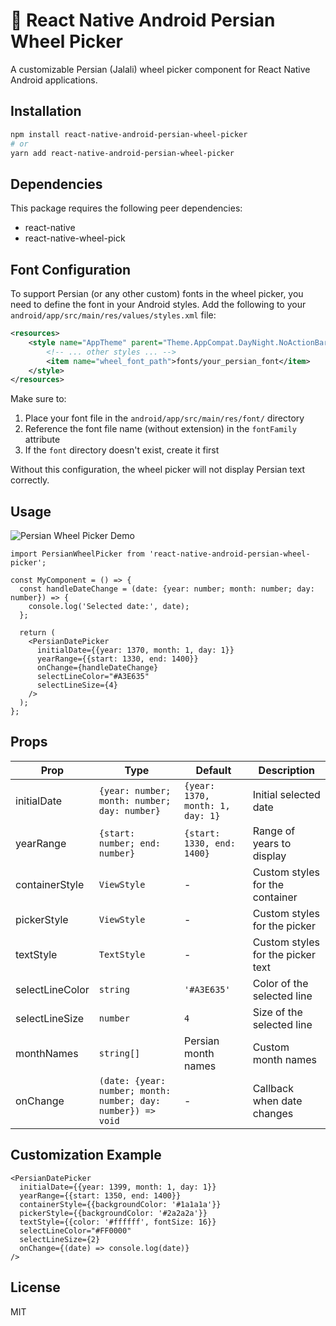 # 📆 React Native Android Persian Wheel Picker

A customizable Persian (Jalali) wheel picker component for React Native Android applications.

## Installation

```bash
npm install react-native-android-persian-wheel-picker
# or
yarn add react-native-android-persian-wheel-picker
```

## Dependencies

This package requires the following peer dependencies:
- react-native
- react-native-wheel-pick

## Font Configuration

To support Persian (or any other custom) fonts in the wheel picker, you need to define the font in your Android styles. Add the following to your `android/app/src/main/res/values/styles.xml` file:

```xml
<resources>
    <style name="AppTheme" parent="Theme.AppCompat.DayNight.NoActionBar">
        <!-- ... other styles ... -->
        <item name="wheel_font_path">fonts/your_persian_font</item>
    </style>
</resources>
```

Make sure to:
1. Place your font file in the `android/app/src/main/res/font/` directory
2. Reference the font file name (without extension) in the `fontFamily` attribute
3. If the `font` directory doesn't exist, create it first

Without this configuration, the wheel picker will not display Persian text correctly.

## Usage

![Persian Wheel Picker Demo](./assets/demo.png)

```tsx
import PersianWheelPicker from 'react-native-android-persian-wheel-picker';

const MyComponent = () => {
  const handleDateChange = (date: {year: number; month: number; day: number}) => {
    console.log('Selected date:', date);
  };

  return (
    <PersianDatePicker
      initialDate={{year: 1370, month: 1, day: 1}}
      yearRange={{start: 1330, end: 1400}}
      onChange={handleDateChange}
      selectLineColor="#A3E635"
      selectLineSize={4}
    />
  );
};
```

## Props

| Prop | Type | Default | Description |
|------|------|---------|-------------|
| initialDate | `{year: number; month: number; day: number}` | `{year: 1370, month: 1, day: 1}` | Initial selected date |
| yearRange | `{start: number; end: number}` | `{start: 1330, end: 1400}` | Range of years to display |
| containerStyle | `ViewStyle` | - | Custom styles for the container |
| pickerStyle | `ViewStyle` | - | Custom styles for the picker |
| textStyle | `TextStyle` | - | Custom styles for the picker text |
| selectLineColor | `string` | `'#A3E635'` | Color of the selected line |
| selectLineSize | `number` | `4` | Size of the selected line |
| monthNames | `string[]` | Persian month names | Custom month names |
| onChange | `(date: {year: number; month: number; day: number}) => void` | - | Callback when date changes |

## Customization Example

```tsx
<PersianDatePicker
  initialDate={{year: 1399, month: 1, day: 1}}
  yearRange={{start: 1350, end: 1400}}
  containerStyle={{backgroundColor: '#1a1a1a'}}
  pickerStyle={{backgroundColor: '#2a2a2a'}}
  textStyle={{color: '#ffffff', fontSize: 16}}
  selectLineColor="#FF0000"
  selectLineSize={2}
  onChange={(date) => console.log(date)}
/>
```

## License

MIT
